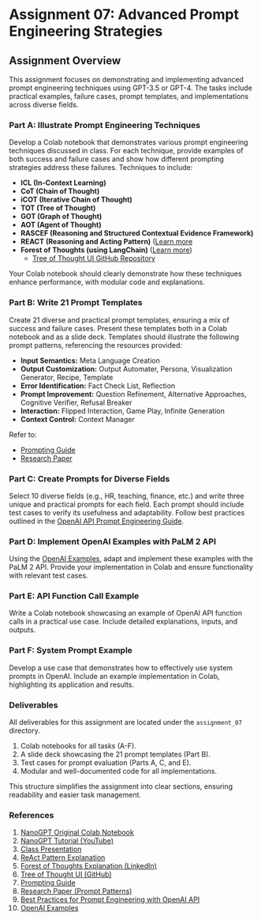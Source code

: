 # Assignment 07: Advanced Prompt Engineering Strategies

## Assignment Overview

This assignment focuses on demonstrating and implementing advanced prompt engineering techniques using GPT-3.5 or GPT-4. The tasks include practical examples, failure cases, prompt templates, and implementations across diverse fields.

### Part A: Illustrate Prompt Engineering Techniques

Develop a Colab notebook that demonstrates various prompt engineering techniques discussed in class. For each technique, provide examples of both success and failure cases and show how different prompting strategies address these failures. Techniques to include:  

- **ICL (In-Context Learning)**  
- **CoT (Chain of Thought)**  
- **iCOT (Iterative Chain of Thought)**  
- **TOT (Tree of Thought)**  
- **GOT (Graph of Thought)**  
- **AOT (Agent of Thought)**  
- **RASCEF (Reasoning and Structured Contextual Evidence Framework)**  
- **REACT (Reasoning and Acting Pattern)** ([Learn more](https://til.simonwillison.net/llms/python-react-pattern#:~:text=The%20ReAct%20pattern%20(for%20Reason,results%20back%20into%20the%20LLM.))  
- **Forest of Thoughts (using LangChain)** ([Learn more](https://www.linkedin.com/posts/richard-walker-a18528_forest-of-thoughts-boosting-large-language-activity-7073925128778067968-xAHN/))  
  - [Tree of Thought UI GitHub Repository](https://github.com/mazewoods/tree-of-thought-ui)

Your Colab notebook should clearly demonstrate how these techniques enhance performance, with modular code and explanations.

### Part B: Write 21 Prompt Templates

Create 21 diverse and practical prompt templates, ensuring a mix of success and failure cases. Present these templates both in a Colab notebook and as a slide deck. Templates should illustrate the following prompt patterns, referencing the resources provided:  

- **Input Semantics:** Meta Language Creation  
- **Output Customization:** Output Automater, Persona, Visualization Generator, Recipe, Template  
- **Error Identification:** Fact Check List, Reflection  
- **Prompt Improvement:** Question Refinement, Alternative Approaches, Cognitive Verifier, Refusal Breaker  
- **Interaction:** Flipped Interaction, Game Play, Infinite Generation  
- **Context Control:** Context Manager  

Refer to:

- [Prompting Guide](https://www.promptingguide.ai/papers)
- [Research Paper](https://arxiv.org/pdf/2302.11382.pdf)

### Part C: Create Prompts for Diverse Fields

Select 10 diverse fields (e.g., HR, teaching, finance, etc.) and write three unique and practical prompts for each field. Each prompt should include test cases to verify its usefulness and adaptability. Follow best practices outlined in the [OpenAI API Prompt Engineering Guide](https://help.openai.com/en/articles/6654000-best-practices-for-prompt-engineering-with-openai-api).

### Part D: Implement OpenAI Examples with PaLM 2 API

Using the [OpenAI Examples](https://platform.openai.com/examples), adapt and implement these examples with the PaLM 2 API. Provide your implementation in Colab and ensure functionality with relevant test cases.

### Part E: API Function Call Example

Write a Colab notebook showcasing an example of OpenAI API function calls in a practical use case. Include detailed explanations, inputs, and outputs.

### Part F: System Prompt Example

Develop a use case that demonstrates how to effectively use system prompts in OpenAI. Include an example implementation in Colab, highlighting its application and results.

### Deliverables

All deliverables for this assignment are located under the `assignment_07` directory.

1. Colab notebooks for all tasks (A-F).
2. A slide deck showcasing the 21 prompt templates (Part B).  
3. Test cases for prompt evaluation (Parts A, C, and E).  
4. Modular and well-documented code for all implementations.  

This structure simplifies the assignment into clear sections, ensuring readability and easier task management.

### References

1. [NanoGPT Original Colab Notebook](https://colab.research.google.com/drive/1JMLa53HDuA-i7ZBmqV7ZnA3c_fvtXnx-?usp=sharing)
2. [NanoGPT Tutorial (YouTube)](https://www.youtube.com/watch?v=kCc8FmEb1nY&t=18s)
3. [Class Presentation](https://docs.google.com/presentation/d/1fk8QlODYkBTTH4ftw8M7Sw_tmhJa8KB97s7dYP6s4mI/edit#slide=id.g24535d0c6d4_0_178)
4. [ReAct Pattern Explanation](https://til.simonwillison.net/llms/python-react-pattern#:~:text=The%20ReAct%20pattern%20for%20Reason,results%20back%20into%20the%20LLM.)
5. [Forest of Thoughts Explanation (LinkedIn)](https://www.linkedin.com/posts/richard-walker-a18528_forest-of-thoughts-boosting-large-language-activity-7073925128778067968-xAHN/)
6. [Tree of Thought UI (GitHub)](https://github.com/mazewoods/tree-of-thought-ui)
7. [Prompting Guide](https://www.promptingguide.ai/papers)
8. [Research Paper (Prompt Patterns)](https://arxiv.org/pdf/2302.11382.pdf)
9. [Best Practices for Prompt Engineering with OpenAI API](https://help.openai.com/en/articles/6654000-best-practices-for-prompt-engineering-with-openai-api)
10. [OpenAI Examples](https://platform.openai.com/examples)
